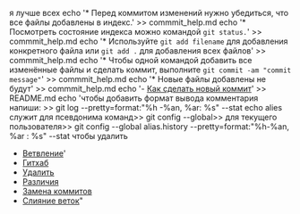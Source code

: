 я лучше всех
echo '* Перед коммитом изменений нужно убедиться, что все файлы добавлены в индекс.' >> commmit_help.md
echo '* Посмотреть состояние индекса можно командой `git status.`' >> commmit_help.md
echo '* Используйте `git add filename` для добавления конкретного файла или `git add .` для добавления всех файлов' >> commmit_help.md
echo '* Чтобы одной командой добавить все изменённые файлы и сделать коммит, выполните `git commit -am "commit message"`' >> commmit_help.md
echo '* Новые файлы добавлены не будут' >> commmit_help.md
echo '- [Как сделать новый коммит](./commmit_help.md)' >> README.md 
echo 'чтобы добавить формат вывода комментария напиши: >> git log --pretty=format:"%h -%an, %ar: %s" --stat
echo alies служит для псевдонима команд>>  git config --global>> для текущего пользователя>> git config --global alias.history --pretty=format:"%h-%an, %ar : %s" --stat
чтобы удалить
- [Ветвление](./branch_help.md)'
- [Гитхаб](./github.md)
- [Удалить](./delete.md)
- [Различия](diff.md)
- [Замена коммитов](zamena_commita.md)
- [Слияние веток](./merge_help.md)"
